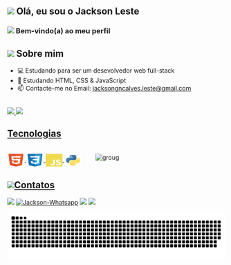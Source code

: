 ## <img src="https://emoji.gg/assets/emoji/8214-blurplewave.gif" width="40"> Olá, eu sou o Jackson Leste
### <img src="https://emoji.gg/assets/emoji/4746-rick-cool-smug.png" width="40"> Bem-vindo(a) ao meu perfil
##
## <img src="https://emoji.gg/assets/emoji/6189-mariobros-mariohello.gif" width="40"> Sobre mim
- 💻 Estudando para ser um desevolvedor web full-stack
- 🧠 Estudando HTML, CSS & JavaScript
- 📫 Contacte-me no Email: jacksongncalves.leste@gmail.com
##
<div>
  <a href="https://github.com/jacksonleste">
  <img height="180em" src="https://github-readme-stats.vercel.app/api?username=jacksonleste&show_icons=true&theme=gotham&include_all_commits=true&count_private=true"/>
  <img height="180em" src="https://github-readme-stats.vercel.app/api/top-langs/?username=jacksonleste&layout=compact&langs_count=7&theme=gotham"/>
</div>
  
##
## Tecnologias
<div style="display: inline_block";><br>
  <img align="center" alt="Jackson-HTML" height="30" width="40" src="https://raw.githubusercontent.com/devicons/devicon/master/icons/html5/html5-original.svg">
  <img align="center" alt="Jackson-CSS" height="30" width="40" src="https://raw.githubusercontent.com/devicons/devicon/master/icons/css3/css3-original.svg">
  <img align="center" alt="Jackson-Js" height="30" width="40" src="https://raw.githubusercontent.com/devicons/devicon/master/icons/javascript/javascript-plain.svg">
  <img align="center" alt="Jackson-Python" height="30" width="40" src="https://raw.githubusercontent.com/devicons/devicon/master/icons/python/python-original.svg">
  <img width="300" align="right" alt="groug" src="https://media.giphy.com/media/dUpzvFEQjZqD7vNS2m/giphy.gif">
</div>
  
##
## <img src="https://img-premium.flaticon.com/png/512/2482/premium/2482945.png?token=exp=1627701065~hmac=4d12e953d88cd97f3f766c5fa06f09b6" width="30">Contatos

<div> 
  <a href="https://instagram.com/jackson_leste" target="_blank"><img src="https://img.shields.io/badge/-Instagram-%23E4405F?style=for-the-badge&logo=instagram&logoColor=white" target="_blank"></a>
  <a href="https://api.whatsapp.com/send?phone=5561999057923" target="_blank"><img src="https://img.shields.io/badge/WhatsApp-25D366?style=for-the-badge&logo=whatsapp&logoColor=white" alt="Jackson-Whatsapp"></a>
  <a href = "mailto:jacksongoncalves.leste@gmail.com"><img src="https://img.shields.io/badge/-Gmail-%23333?style=for-the-badge&logo=gmail&logoColor=white" target="_blank"></a>
  <a href="" target="_blank"><img src="https://img.shields.io/badge/-LinkedIn-%230077B5?style=for-the-badge&logo=linkedin&logoColor=white" target="_blank"></a> 
 
  ![Snake animation](https://github.com/Jacksonleste/jacksonleste/blob/output/github-contribution-grid-snake.svg)
 
</div>
